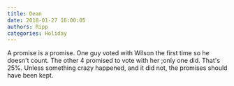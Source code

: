 ```yaml
---
title: Dean
date: 2018-01-27 16:00:05
authors: Ripp
categories: Holiday
---
```


 A promise is a promise. One guy voted with Wilson the first time so he doesn't count. The other 4 promised to vote with her ;only one did.  That's 25%.  Unless something crazy happened, and it did not, the promises should have been kept.